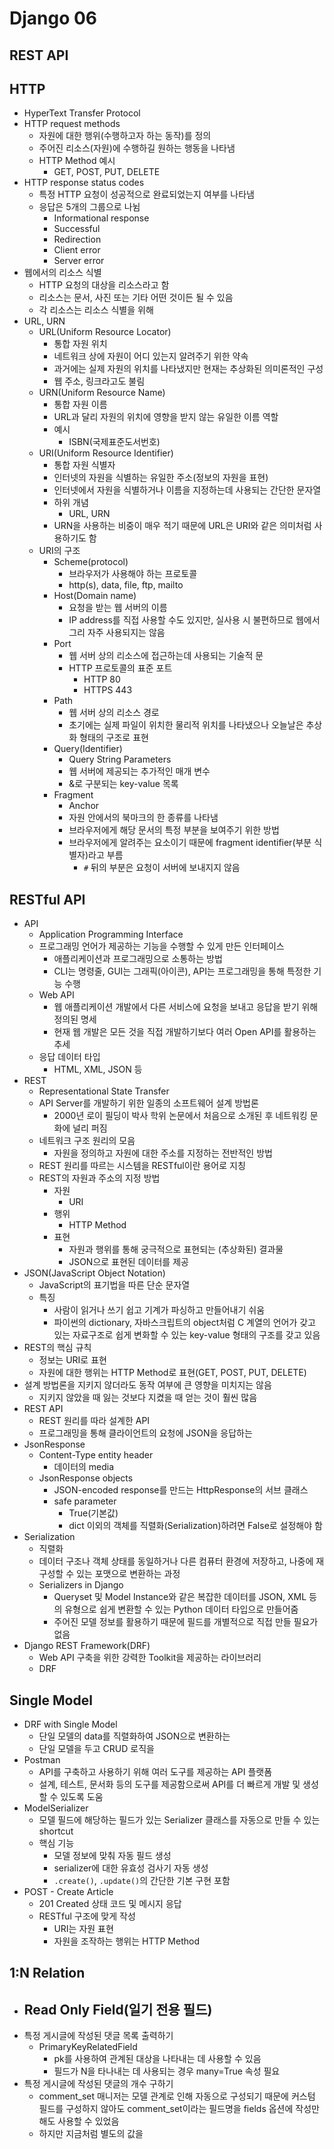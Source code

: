 # Django 06

## REST API

## HTTP

- HyperText Transfer Protocol
- HTTP request methods
  - 자원에 대한 행위(수행하고자 하는 동작)를 정의
  - 주어진 리소스(자원)에 수행하길 원하는 행동을 나타냄
  - HTTP Method 예시
    - GET, POST, PUT, DELETE
- HTTP response status codes
  - 특정 HTTP 요청이 성공적으로 완료되었는지 여부를 나타냄
  - 응답은 5개의 그룹으로 나뉨
    - Informational response
    - Successful
    - Redirection
    - Client error
    - Server error
- 웹에서의 리소스 식별
  - HTTP 요청의 대상을 리소스라고 함
  - 리소스는 문서, 사진 또는 기타 어떤 것이든 될 수 있음
  - 각 리소스는 리소스 식별을 위해
- URL, URN
  - URL(Uniform Resource Locator)
    - 통합 자원 위치
    - 네트워크 상에 자원이 어디 있는지 알려주기 위한 약속
    - 과거에는 실제 자원의 위치를 나타냈지만 현재는 추상화된 의미론적인 구성
    - 웹 주소, 링크라고도 불림
  - URN(Uniform Resource Name)
    - 통합 자원 이름
    - URL과 달리 자원의 위치에 영향을 받지 않는 유일한 이름 역할
    - 예시
      - ISBN(국제표준도서번호)
  - URI(Uniform Resource Identifier)
    - 통합 자원 식별자
    - 인터넷의 자원을 식별하는 유일한 주소(정보의 자원을 표현)
    - 인터넷에서 자원을 식별하거나 이름을 지정하는데 사용되는 간단한 문자열
    - 하위 개념
      - URL, URN
    - URN을 사용하는 비중이 매우 적기 때문에 URL은 URI와 같은 의미처럼 사용하기도 함
  - URI의 구조
    - Scheme(protocol)
      - 브라우저가 사용해야 하는 프로토콜
      - http(s), data, file, ftp, mailto
    - Host(Domain name)
      - 요청을 받는 웹 서버의 이름
      - IP address를 직접 사용할 수도 있지만, 실사용 시 불편하므로 웹에서 그리 자주 사용되지는 않음
    - Port
      - 웹 서버 상의 리소스에 접근하는데 사용되는 기술적 문
      - HTTP 프로토콜의 표준 포트
        - HTTP 80
        - HTTPS 443
    - Path
      - 웹 서버 상의 리소스 경로
      - 초기에는 실제 파일이 위치한 물리적 위치를 나타냈으나 오늘날은 추상화 형태의 구조로 표현
    - Query(Identifier)
      - Query String Parameters
      - 웹 서버에 제공되는 추가적인 매개 변수
      - &로 구분되는 key-value 목록
    - Fragment
      - Anchor
      - 자원 안에서의 북마크의 한 종류를 나타냄
      - 브라우저에게 해당 문서의 특정 부분을 보여주기 위한 방법
      - 브라우저에게 알려주는 요소이기 때문에 fragment identifier(부분 식별자)라고 부름
        - `#` 뒤의 부분은 요청이 서버에 보내지지 않음



## RESTful API

- API
  - Application Programming Interface
  - 프로그래밍 언어가 제공하는 기능을 수행할 수 있게 만든 인터페이스
    - 애플리케이션과 프로그래밍으로 소통하는 방법
    - CLI는 명령줄, GUI는 그래픽(아이콘), API는 프로그래밍을 통해 특정한 기능 수행
  - Web API
    - 웹 애플리케이션 개발에서 다른 서비스에 요청을 보내고 응답을 받기 위해 정의된 명세
    - 현재 웹 개발은 모든 것을 직접 개발하기보다 여러 Open API를 활용하는 추세
  - 응답 데이터 타입
    - HTML, XML, JSON 등
- REST
  - Representational State Transfer
  - API Server를 개발하기 위한 일종의 소프트웨어 설계 방법론
    - 2000년 로이 필딩이 박사 학위 논문에서 처음으로 소개된 후 네트워킹 문화에 널리 퍼짐
  - 네트워크 구조 원리의 모음
    - 자원을 정의하고 자원에 대한 주소를 지정하는 전반적인 방법
  - REST 원리를 따르는 시스템을 RESTful이란 용어로 지칭
  - REST의 자원과 주소의 지정 방법
    - 자원
      - URI
    - 행위
      - HTTP Method
    - 표현
      - 자원과 행위를 통해 궁극적으로 표현되는 (추상화된) 결과물
      - JSON으로 표현된 데이터를 제공
- JSON(JavaScript Object Notation)
  - JavaScript의 표기법을 따른 단순 문자열
  - 특징
    - 사람이 읽거나 쓰기 쉽고 기계가 파싱하고 만들어내기 쉬움
    - 파이썬의 dictionary, 자바스크립트의 object처럼 C 계열의 언어가 갖고 있는 자료구조로 쉽게 변화할 수 있는 key-value 형태의 구조를 갖고 있음
- REST의 핵심 규칙
  - 정보는 URI로 표현
  - 자원에 대한 행위는 HTTP Method로 표현(GET, POST, PUT, DELETE)
- 설계 방법론을 지키지 않더라도 동작 여부에 큰 영향을 미치지는 않음
  - 지키지 않았을 때 잃는 것보다 지켰을 때 얻는 것이 훨씬 많음
- REST API
  - REST 원리를 따라 설계한 API
  - 프로그래밍을 통해 클라이언트의 요청에 JSON을 응답하는
- JsonResponse
  - Content-Type entity header
    - 데이터의 media
  - JsonResponse objects
    - JSON-encoded response를 만드는 HttpResponse의 서브 클래스
    - safe parameter
      - True(기본값)
      - dict 이외의 객체를 직렬화(Serialization)하려면 False로 설정해야 함
- Serialization
  - 직렬화
  - 데이터 구조나 객체 상태를 동일하거나 다른 컴퓨터 환경에 저장하고, 나중에 재구성할 수 있는 포맷으로 변환하는 과정
  - Serializers in Django
    - Queryset 및 Model Instance와 같은 복잡한 데이터를 JSON, XML 등의 유형으로 쉽게 변환할 수 있는 Python 데이터 타입으로 만들어줌
    - 주어진 모델 정보를 활용하기 때문에 필드를 개별적으로 직접 만들 필요가 없음
- Django REST Framework(DRF)
  - Web API 구축을 위한 강력한 Toolkit을 제공하는 라이브러리
  - DRF



## Single Model

- DRF with Single Model
  - 단일 모델의 data를 직렬화하여 JSON으로 변환하는
  - 단일 모델을 두고 CRUD 로직을
- Postman
  - API를 구축하고 사용하기 위해 여러 도구를 제공하는 API 플랫폼
  - 설계, 테스트, 문서화 등의 도구를 제공함으로써 API를 더 빠르게 개발 및 생성할 수 있도록 도움
- ModelSerializer
  - 모델 필드에 해당하는 필드가 있는 Serializer 클래스를 자동으로 만들 수 있는 shortcut
  - 핵심 기능
    - 모델 정보에 맞춰 자동 필드 생성
    - serializer에 대한 유효성 검사기 자동 생성
    - `.create()`, `.update()`의 간단한 기본 구현 포함
- POST - Create Article
  - 201 Created 상태 코드 및 메시지 응답
  - RESTful 구조에 맞게 작성
    - URI는 자원 표현
    - 자원을 조작하는 행위는 HTTP Method



## 1:N Relation

- Read Only Field(일기 전용 필드)
  - 
- 특정 게시글에 작성된 댓글 목록 출력하기
  - PrimaryKeyRelatedField
    - pk를 사용하여 관계된 대상을 나타내는 데 사용할 수 있음
    - 필드가 N을 타나내는 데 사용되는 경우 many=True 속성 필요
- 특정 게시글에 작성된 댓글의 개수 구하기
  - comment_set 매니저는 모델 관계로 인해 자동으로 구성되기 때문에 커스텀 필드를 구성하지 않아도 comment_set이라는 필드명을 fields 옵션에 작성만 해도 사용할 수 있었음
  - 하지만 지금처럼 별도의 값을
